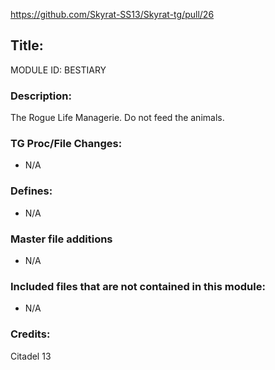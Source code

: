 https://github.com/Skyrat-SS13/Skyrat-tg/pull/26 <!--PR Number-->

## Title: <!--Title of your addition-->

MODULE ID: BESTIARY

### Description:

The Rogue Life Managerie. Do not feed the animals.

<!-- Here, try to describe what your PR does, what features it provides and any other directly useful information -->

### TG Proc/File Changes:

- N/A
<!-- If you had to edit, or append to any core procs in the process of making this PR, list them here. APPEND: Also, please include any files that you've changed. .DM files that is. -->

### Defines:

- N/A
<!-- If you needed to add any defines, mention the files you added those defines in -->

### Master file additions

- N/A
<!-- Any master file changes you've made to existing master files or if you've added a new master file. Please mark either as #NEW or #CHANGE -->

### Included files that are not contained in this module:

- N/A
<!-- Likewise, be it a non-modular file or a modular one that's not contained within the folder belonging to this specific module, it should be mentioned here -->

### Credits:

Citadel 13
<!-- Here go the credits to you, dear coder, and in case of collaborative work or ports, credits to the original source of the code -->